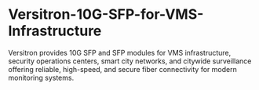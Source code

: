 # Versitron-10G-SFP-for-VMS-Infrastructure
Versitron provides 10G SFP and SFP modules for VMS infrastructure, security operations centers, smart city networks, and citywide surveillance offering reliable, high-speed, and secure fiber connectivity for modern monitoring systems.
